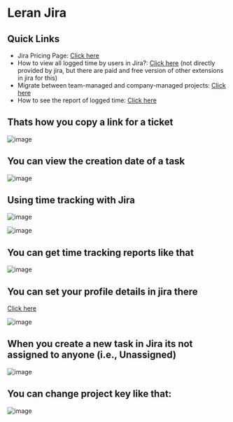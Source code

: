 # Leran Jira

## Quick Links
- Jira Pricing Page: [Click here](https://www.atlassian.com/software/jira/pricing)
- How to view all logged time by users in Jira?: [Click here](https://community.atlassian.com/t5/Marketplace-Apps-Integrations/How-to-view-all-logged-time-by-users-in-Jira/ba-p/1633245) (not directly provided by jira, but there are paid and free version of other extensions in jira for this)
- Migrate between team-managed and company-managed projects: [Click here](https://support.atlassian.com/jira-software-cloud/docs/migrate-between-team-managed-and-company-managed-projects/)
- How to see the report of logged time: [Click here](https://community.atlassian.com/t5/Marketplace-Apps-Integrations/How-to-see-the-report-of-logged-time/qaq-p/1850289)

## Thats how you copy a link for a ticket

![image](https://user-images.githubusercontent.com/31458531/209659882-554de026-6ad9-4a02-9866-b00c31d87eb2.png)

## You can view the creation date of a task

![image](https://user-images.githubusercontent.com/31458531/210079151-02231676-a150-482c-bc31-1b87b400dd02.png)

## Using time tracking with Jira

![image](https://user-images.githubusercontent.com/31458531/211296496-18b264d2-2d1e-4634-aae3-fce69d735cb7.png)

![image](https://user-images.githubusercontent.com/31458531/211296610-b1c11e1d-1de9-47f2-96f2-a8492d547072.png)

## You can get time tracking reports like that

![image](https://user-images.githubusercontent.com/31458531/211300083-d9083b9c-8410-4d37-b4e0-943de2e16c14.png)


## You can set your profile details in jira there

[Click here](https://id.atlassian.com/manage-profile/profile-and-visibility)

![image](https://user-images.githubusercontent.com/31458531/211522913-2a9f6019-9bcb-4ade-a72d-05f19ef82710.png)

## When you create a new task in Jira its not assigned to anyone (i.e., **Unassigned**)

![image](https://user-images.githubusercontent.com/31458531/211523778-60606b1e-3941-46ce-af3c-37f29e15ef2a.png)

## You can change project key like that:

![image](https://user-images.githubusercontent.com/31458531/211524068-81189f50-e7bd-4517-912a-e7a0eb09877b.png)

